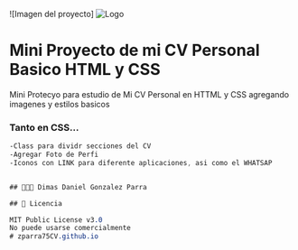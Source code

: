 ![Imagen del proyecto] <img src="FotoPerfil.jpg" alt="Logo">
# Mini Proyecto de mi CV Personal Basico HTML y CSS

Mini Protecyo para estudio de Mi CV Personal en HTTML y CSS agregando imagenes y estilos basicos


### Tanto en CSS...
```css
-Class para dividr secciones del CV
-Agregar Foto de Perfi
-Iconos con LINK para diferente aplicaciones, asi como el WHATSAP


## 👨🏻‍🏫 Dimas Daniel Gonzalez Parra

## 📄 Licencia 

MIT Public License v3.0
No puede usarse comercialmente
# zparra75CV.github.io
